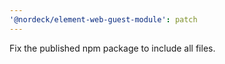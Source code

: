 ```yaml
---
'@nordeck/element-web-guest-module': patch
---
```


Fix the published npm package to include all files.
